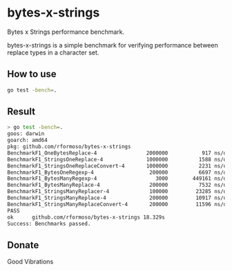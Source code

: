 # bytes-x-strings
Bytes x Strings performance benchmark.

bytes-x-strings is a simple benchmark for verifying performance between replace types in a character set.


## How to use

``` sh
go test -bench=.
```

## Result

```sh
> go test -bench=.
goos: darwin
goarch: amd64
pkg: github.com/rformoso/bytes-x-strings
BenchmarkF1_OneBytesReplace-4             	 2000000	       917 ns/op	    6144 B/op	       1 allocs/op
BenchmarkF1_StringsOneReplace-4           	 1000000	      1588 ns/op	   12288 B/op	       2 allocs/op
BenchmarkF1_StringsOneReplaceConvert-4    	 1000000	      2231 ns/op	   18432 B/op	       3 allocs/op
BenchmarkF1_BytesOneRegexp-4              	  200000	      6697 ns/op	   44992 B/op	      29 allocs/op
BenchmarkF1_BytesManyRegexp-4             	    3000	    449161 ns/op	   59616 B/op	      53 allocs/op
BenchmarkF1_BytesManyReplace-4            	  200000	      7532 ns/op	   30720 B/op	       5 allocs/op
BenchmarkF1_StringsManyReplacer-4         	  100000	     23285 ns/op	   12320 B/op	       3 allocs/op
BenchmarkF1_StringsManyReplace-4          	  200000	     10917 ns/op	   61440 B/op	      10 allocs/op
BenchmarkF1_StringsManyReplaceConvert-4   	  200000	     11596 ns/op	   67584 B/op	      11 allocs/op
PASS
ok  	github.com/rformoso/bytes-x-strings	18.329s
Success: Benchmarks passed.
```

## Donate

Good Vibrations